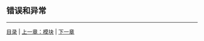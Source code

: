 ## 错误和异常



-----

[目录](https://github.com/ykqmain/Learning-Python-with-Git) | [上一章：模块](https://github.com/ykqmain/Learning-Python-with-Git/blob/master/text/6.md) | [下一章](https://github.com/ykqmain/Learning-Python-with-Git)
